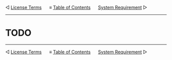 &#9665; [License Terms](license-terms.md)
&nbsp;&nbsp;&nbsp;&nbsp; &#8801; [Table of Contents](README.md)
&nbsp;&nbsp;&nbsp;&nbsp; [System Requirement](system-requirement.md) &#9655;
- - -

# TODO



- - -
&#9665; [License Terms](license-terms.md)
&nbsp;&nbsp;&nbsp;&nbsp; &#8801; [Table of Contents](README.md)
&nbsp;&nbsp;&nbsp;&nbsp; [System Requirement](system-requirement.md) &#9655;
